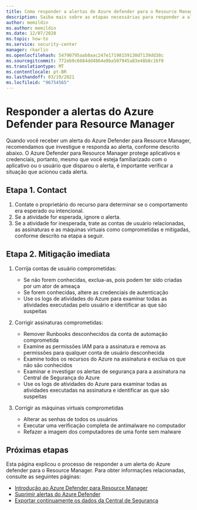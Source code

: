```yaml
---
title: Como responder a alertas do Azure defender para o Resource Manager
description: Saiba mais sobre as etapas necessárias para responder a alertas do Azure defender para o Resource Manager
author: memildin
ms.author: memildin
ms.date: 12/07/2020
ms.topic: how-to
ms.service: security-center
manager: rkarlin
ms.openlocfilehash: 54790795aab8aac247e17198159130d7139dd38c
ms.sourcegitcommit: 772eb9c6684dd4864e0ba507945a83e48b8c16f0
ms.translationtype: MT
ms.contentlocale: pt-BR
ms.lasthandoff: 03/19/2021
ms.locfileid: "96754565"
---
```

# <a name="respond-to-azure-defender-for-resource-manager-alerts"></a>Responder a alertas do Azure Defender para Resource Manager

Quando você receber um alerta do Azure Defender para Resource Manager, recomendamos que investigue e responda ao alerta, conforme descrito abaixo. O Azure Defender para Resource Manager protege aplicativos e credenciais, portanto, mesmo que você esteja familiarizado com o aplicativo ou o usuário que disparou o alerta, é importante verificar a situação que acionou cada alerta.  


## <a name="step-1-contact"></a>Etapa 1. Contact

1. Contate o proprietário do recurso para determinar se o comportamento era esperado ou intencional.
1. Se a atividade for esperada, ignore o alerta.
1. Se a atividade for inesperada, trate as contas de usuário relacionadas, as assinaturas e as máquinas virtuais como comprometidas e mitigadas, conforme descrito na etapa a seguir.

## <a name="step-2-immediate-mitigation"></a>Etapa 2. Mitigação imediata 

1. Corrija contas de usuário comprometidas:
    - Se não forem conhecidas, exclua-as, pois podem ter sido criadas por um ator de ameaça
    - Se forem conhecidas, altere as credenciais de autenticação
    - Use os logs de atividades do Azure para examinar todas as atividades executadas pelo usuário e identificar as que são suspeitas

1. Corrigir assinaturas comprometidas:
    - Remover Runbooks desconhecidos da conta de automação comprometida
    - Examine as permissões IAM para a assinatura e remova as permissões para qualquer conta de usuário desconhecida
    - Examine todos os recursos do Azure na assinatura e exclua os que não são conhecidos
    - Examinar e investigar os alertas de segurança para a assinatura na Central de Segurança do Azure
    - Use os logs de atividades do Azure para examinar todas as atividades executadas na assinatura e identificar as que são suspeitas

1. Corrigir as máquinas virtuais comprometidas
    - Alterar as senhas de todos os usuários
    - Executar uma verificação completa de antimalware no computador
    - Refazer a imagem dos computadores de uma fonte sem malware


## <a name="next-steps"></a>Próximas etapas

Esta página explicou o processo de responder a um alerta do Azure defender para o Resource Manager. Para obter informações relacionadas, consulte as seguintes páginas:

- [Introdução ao Azure Defender para Resource Manager](defender-for-resource-manager-introduction.md)
- [Suprimir alertas do Azure Defender](alerts-suppression-rules.md)
- [Exportar continuamente os dados da Central de Segurança](continuous-export.md)